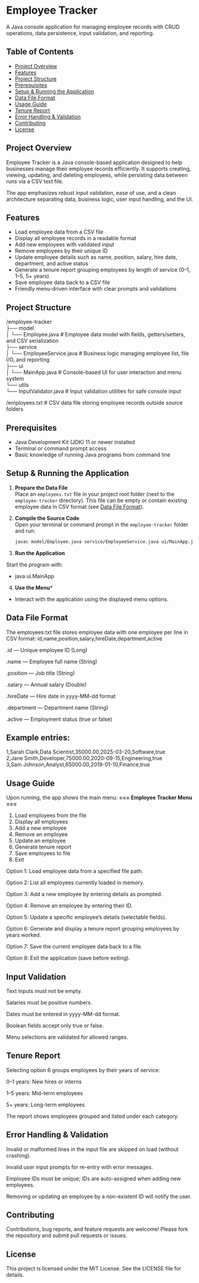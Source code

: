 # Employee Tracker

A Java console application for managing employee records with CRUD operations, data persistence, input validation, and reporting.

## Table of Contents
- [Project Overview](#project-overview)
- [Features](#features)
- [Project Structure](#project-structure)
- [Prerequisites](#prerequisites)
- [Setup & Running the Application](#setup--running-the-application)
- [Data File Format](#data-file-format)
- [Usage Guide](#usage-guide)
- [Tenure Report](#tenure-report)
- [Error Handling & Validation](#error-handling--validation)
- [Contributing](#contributing)
- [License](#license)

## Project Overview

Employee Tracker is a Java console-based application designed to help businesses manage their employee records efficiently. It supports creating, viewing, updating, and deleting employees, while persisting data between runs via a CSV text file.

The app emphasizes robust input validation, ease of use, and a clean architecture separating data, business logic, user input handling, and the UI.

## Features

- Load employee data from a CSV file  
- Display all employee records in a readable format  
- Add new employees with validated input  
- Remove employees by their unique ID  
- Update employee details such as name, position, salary, hire date, department, and active status  
- Generate a tenure report grouping employees by length of service (0–1, 1–5, 5+ years)  
- Save employee data back to a CSV file  
- Friendly menu-driven interface with clear prompts and validations  

## Project Structure

/employee-tracker<br/>
├── model<br/>
│ └── Employee.java # Employee data model with fields, getters/setters, and CSV serialization<br/>
├── service<br/>
│ └── EmployeeService.java # Business logic managing employee list, file I/O, and reporting<br/>
├── ui<br/>
│ └── MainApp.java # Console-based UI for user interaction and menu system<br/>
└── utils<br/>
└── InputValidator.java # Input validation utilities for safe console input<br/>

/employees.txt # CSV data file storing employee records outside source folders


## Prerequisites

- Java Development Kit (JDK) 11 or newer installed  
- Terminal or command prompt access  
- Basic knowledge of running Java programs from command line  

## Setup & Running the Application

1. **Prepare the Data File**  
   Place an `employees.txt` file in your project root folder (next to the `employee-tracker` directory). This file can be empty or contain existing employee data in CSV format (see [Data File Format](#data-file-format)).

2. **Compile the Source Code**  
   Open your terminal or command prompt in the `employee-tracker` folder and run:

   ```bash
   javac model/Employee.java service/EmployeeService.java ui/MainApp.java utils/InputValidator.java
   
3. **Run the Application**  

Start the program with:
- java ui.MainApp
  
4. **Use the Menu*** 
- Interact with the application using the displayed menu options.
 

## Data File Format

The employees.txt file stores employee data with one employee per line in CSV format:
id,name,position,salary,hireDate,department,active

.id — Unique employee ID (Long)

.name — Employee full name (String)

.position — Job title (String)

.salary — Annual salary (Double)

.hireDate — Hire date in yyyy-MM-dd format

.department — Department name (String)

.active — Employment status (true or false)

## Example entries:

1,Sarah Clark,Data Scientist,35000.00,2025-03-20,Software,true <br/>
2,Jane Smith,Developer,75000.00,2020-09-15,Engineering,true<br/>
3,Sam Johnson,Analyst,65000.00,2019-01-10,Finance,true


## Usage Guide
Upon running, the app shows the main menu:
**=== Employee Tracker Menu ===** 

1. Load employees from the file
2. Display all employees
3. Add a new employee
4. Remove an employee
5. Update an employee
6. Generate tenure report
7. Save employees to file
8. Exit <br/>

Option 1: Load employee data from a specified file path.

Option 2: List all employees currently loaded in memory.

Option 3: Add a new employee by entering details as prompted.

Option 4: Remove an employee by entering their ID.

Option 5: Update a specific employee’s details (selectable fields).

Option 6: Generate and display a tenure report grouping employees by years worked.

Option 7: Save the current employee data back to a file.

Option 8: Exit the application (save before exiting).



## Input Validation
Text inputs must not be empty.

Salaries must be positive numbers.

Dates must be entered in yyyy-MM-dd format.

Boolean fields accept only true or false.

Menu selections are validated for allowed ranges.

## Tenure Report
Selecting option 6 groups employees by their years of service:

0–1 years: New hires or interns

1–5 years: Mid-term employees

5+ years: Long-term employees

The report shows employees grouped and listed under each category.

## Error Handling & Validation
Invalid or malformed lines in the input file are skipped on load (without crashing).

Invalid user input prompts for re-entry with error messages.

Employee IDs must be unique; IDs are auto-assigned when adding new employees.

Removing or updating an employee by a non-existent ID will notify the user.

## Contributing
Contributions, bug reports, and feature requests are welcome! Please fork the repository and submit pull requests or issues.

## License
This project is licensed under the MIT License. See the LICENSE file for details.



